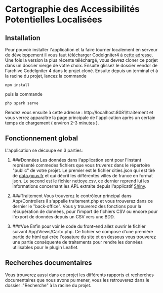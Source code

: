 # Cartographie des Accessibilités Potentielles Localisées

## Installation
Pour pouvoir installer l'application et la faire tourner localement en serveur de développement il vous faut télécharger CodeIgniter4 à [cette adresse](https://codeigniter.com/user_guide/installation/installing_manual.html). Une fois la version la plus récente téléchargé, vous devrez cloner ce porjet dans un dossier vierge de votre choix. Ensuite glissez le dossier vendor de l'archive CodeIgniter 4 dans le projet cloné. 
Ensuite depuis un terminal et à la racine du projet, lancez la commande 

    npm install

puis la commande

    php spark serve

Rendez vous ensuite à cette adresse : http://localhost:8081/traitement et vous verrez apparaître la page principale de l'application après un certain temps de chargement ( environ 2-3 minutes ).

## Fonctionnement global
L'application se découpe en 3 parties:
1. ###Données
Les données dans l'application sont pour l'instant représenté commedes fichiers que vous truverez dans le répertoire "public" de votre projet. Le premier est le fichier cities.json qui est tiré de [data.gouv.fr](https://www.data.gouv.fr/fr/datasets/villes-de-france/) et qui décrit les différentes villes de france en format json. Le second est le fichier nettoye.csv, ce dernier reprend lui les informations concernant les APL extraite depuis l'applicatif [Shiny](https://drees.shinyapps.io/carto-apl/). 
   
2. ###Traitement
Vous trouverez le contrôleur principal dans App/Controllers il s'appelle traitement.php et vous trouverez dans ce dernier le "back-office". Vous y trouverez des fonctions pour la récupération de données, pour l'import de fichiers CSV ou encore pour l'export de données depuis un CSV vers une BDD.

3. ###Vue
Enfin pour voir le code du front-end allez ouvrir le fichier suivant App/Views/Carto.php. Ce fichier se compose d'une première partie de html qui crée l'ossature du site et en dessous vous trouverez une partie conséquente de traitements pour rendre les données utilisables pour le plugin Leaflet.

## Recherches documentaires

Vous trouverez aussi dans ce projet les différents rapports et recherches documentaires que nous avons pu mener, vous les retrouverez dans le dossier :"Recherche" à la racine du projet.
